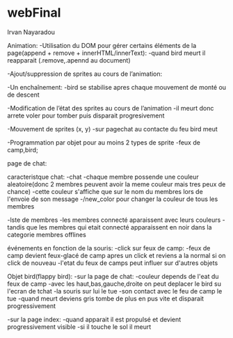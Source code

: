 # webFinal

Irvan Nayaradou

Animation:
-Utilisation du DOM pour gérer certains éléments de la page(append + remove + innerHTML/innerText):
    -quand bird meurt il reapparait (.remove,.apennd au document)

-Ajout/suppression de sprites au cours de l’animation:

-Un enchaînement:
    -bird se stabilise apres chaque mouvement de monté ou de descent

-Modification de l’état des sprites au cours de l’animation
    -il meurt donc arrete voler pour tomber puis disparait progresivement

-Mouvement de sprites (x, y)
    -sur pagechat au contacte du feu bird meut

-Programmation par objet pour au moins 2 types de sprite
    -feux de camp,bird;
    
page de chat:

caracteristque chat:
-chat
    -chaque membre possende une couleur aleatoire(donc 2 membres peuvent avoir la meme couleur mais tres peux de chance)
    -cette couleur s'affiche que sur le nom du membres lors de l'envoie de son message
    -/new_color pour changer la couleur de tous les membres

-lste de membres
    -les membres connecté aparaissent avec leurs couleurs
    -tandis que les membres qui etait connecté apparaissent en noir dans la categorie membres offlines

événements en fonction de la souris:
-click sur feux de camp:
    -feux de camp devient feux-glacé de camp apres un click et reviens a la normal si on click de nouveau
    -l'etat du feux de camps peut influer sur d'autres objets  

Objet bird(flappy bird):
-sur la page de chat:
    -couleur depends de l'eat du feux de camp
    -avec les haut,bas,gauche,droite on peut deplacer le bird su l'ecran de tchat
    -la souris sur lui le tue
    -son contact avec le feu de camp le tue
    -quand meurt deviens gris tombe de plus en pus vite et disparait progressivement

-sur la page index:
    -quand apparait il est propulsé et devient progressivement visible
    -si il touche le sol il meurt

